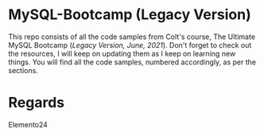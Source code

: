 # MySQL-Bootcamp (Legacy Version)

This repo consists of all the code samples from Colt's course, The Ultimate MySQL Bootcamp (_Legacy Version, June, 2021_). Don't forget to check out the resources, I will keep on updating them as I keep on learning new things. You will find all the code samples, numbered accordingly, as per the sections.

# Regards

Elemento24
